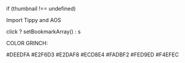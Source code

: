 
if (thumbnail !== undefined)

Import Tippy and AOS

click ? setBookmarkArray() : s

COLOR GRINCH: 

#DEEDFA
#E2F6D3
#E2DAF8
#ECD8E4
#FADBF2
#FED9ED
#F4EFEC